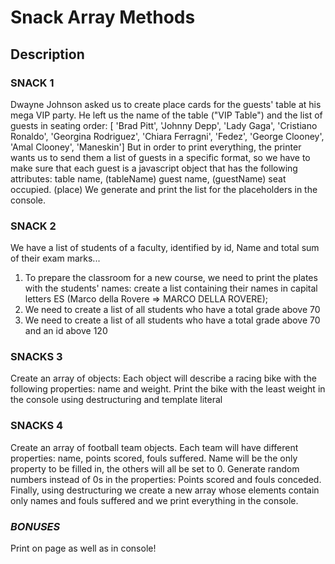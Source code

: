 # Snack Array Methods

## Description

### SNACK 1

Dwayne Johnson asked us to create place cards for the guests' table at his mega VIP party.
He left us the name of the table ("VIP Table") and the list of guests in seating order:
[ 'Brad Pitt', 'Johnny Depp', 'Lady Gaga', 'Cristiano Ronaldo', 'Georgina Rodriguez', 'Chiara Ferragni', 'Fedez', 'George Clooney', 'Amal Clooney', 'Maneskin']
But in order to print everything, the printer wants us to send them a list of guests in a specific format, so we have to make sure that each guest is a javascript object that has the following attributes:
table name, (tableName)
guest name, (guestName)
seat occupied. (place)
We generate and print the list for the placeholders in the console.

### SNACK 2

We have a list of students of a faculty, identified by id, Name and total sum of their exam marks...
1. To prepare the classroom for a new course, we need to print the plates with the students' names: create a list containing their names in capital letters
ES (Marco della Rovere => MARCO DELLA ROVERE);
2. We need to create a list of all students who have a total grade above 70
3. We need to create a list of all students who have a total grade above 70 and an id above 120


### SNACKS 3

Create an array of objects:
Each object will describe a racing bike with the following properties: name and weight.
Print the bike with the least weight in the console using destructuring and template literal

### SNACKS 4

Create an array of football team objects. Each team will have different properties: name, points scored, fouls suffered.
Name will be the only property to be filled in, the others will all be set to 0.
Generate random numbers instead of 0s in the properties: Points scored and fouls conceded.
Finally, using destructuring we create a new array whose elements contain only names and fouls suffered and we print everything in the console.

### *BONUSES*
Print on page as well as in console!